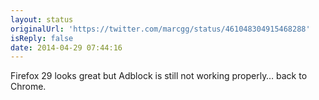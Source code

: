 ```yaml
---
layout: status
originalUrl: 'https://twitter.com/marcgg/status/461048304915468288'
isReply: false
date: 2014-04-29 07:44:16
---
```


Firefox 29 looks great but Adblock is still not working properly… back to Chrome.
